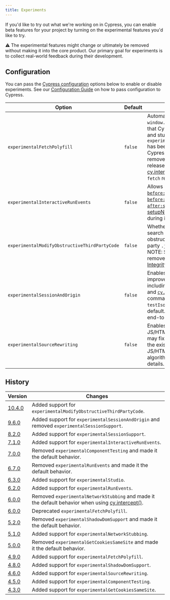 ```yaml
---
title: Experiments
---
```


If you'd like to try out what we're working on in Cypress, you can enable beta
features for your project by turning on the experimental features you'd like to
try.

<Alert type="warning">

⚠️ The experimental features might change or ultimately be removed without
making it into the core product. Our primary goal for experiments is to collect
real-world feedback during their development.

</Alert>

## Configuration

You can pass the [Cypress configuration](/guides/references/configuration)
options below to enable or disable experiments. See our
[Configuration Guide](/guides/references/configuration) on how to pass
configuration to Cypress.

| Option                                        | Default | Description                                                                                                                                                                                                                                                                                                                    |
| --------------------------------------------- | ------- | ------------------------------------------------------------------------------------------------------------------------------------------------------------------------------------------------------------------------------------------------------------------------------------------------------------------------------ |
| `experimentalFetchPolyfill`                   | `false` | Automatically replaces `window.fetch` with a polyfill that Cypress can spy on and stub. Note: `experimentalFetchPolyfill` has been deprecated in Cypress 6.0.0 and will be removed in a future release. Consider using [cy.intercept()](/api/commands/intercept) to intercept `fetch` requests instead.                        |
| `experimentalInteractiveRunEvents`            | `false` | Allows listening to the [`before:run`](/api/plugins/before-run-api), [`after:run`](/api/plugins/after-run-api), [`before:spec`](/api/plugins/before-spec-api), and [`after:spec`](/api/plugins/after-spec-api) events in the [setupNodeEvents](/guides/tooling/plugins-guide#Using-a-plugin) function during interactive mode. |
| `experimentalModifyObstructiveThirdPartyCode` | `false` | Whether Cypress will search for and replace obstructive code in third party `.js` or `.html` files. NOTE: Setting this flag removes [Subresource Integrity (SRI)](https://developer.mozilla.org/en-US/docs/Web/Security/Subresource_Integrity).                                                                                |
| `experimentalSessionAndOrigin`                | `false` | Enables cross-origin and improved session support, including the [`cy.origin()`](/api/commands/origin) and [`cy.session()`](/api/commands/session) commands. This enables `testIsolation=strict` by default. Only available in end-to-end testing.                                                                             |
| `experimentalSourceRewriting`                 | `false` | Enables AST-based JS/HTML rewriting. This may fix issues caused by the existing regex-based JS/HTML replacement algorithm. See [#5273](https://github.com/cypress-io/cypress/issues/5273) for details.                                                                                                                         |

## History

| Version                                       | Changes                                                                                                                      |
| --------------------------------------------- | ---------------------------------------------------------------------------------------------------------------------------- |
| [10.4.0](/guides/references/changelog#10-4-0) | Added support for `experimentalModifyObstructiveThirdPartyCode`.                                                             |
| [9.6.0](/guides/references/changelog#9-6-0)   | Added support for `experimentalSessionAndOrigin` and removed `experimentalSessionSupport`.                                   |
| [8.2.0](/guides/references/changelog#8-2-0)   | Added support for `experimentalSessionSupport`.                                                                              |
| [7.1.0](/guides/references/changelog#7-1-0)   | Added support for `experimentalInteractiveRunEvents`.                                                                        |
| [7.0.0](/guides/references/changelog#7-0-0)   | Removed `experimentalComponentTesting` and made it the default behavior.                                                     |
| [6.7.0](/guides/references/changelog#6-7-0)   | Removed `experimentalRunEvents` and made it the default behavior.                                                            |
| [6.3.0](/guides/references/changelog#6-3-0)   | Added support for `experimentalStudio`.                                                                                      |
| [6.2.0](/guides/references/changelog#6-2-0)   | Added support for `experimentalRunEvents`.                                                                                   |
| [6.0.0](/guides/references/changelog#6-0-0)   | Removed `experimentalNetworkStubbing` and made it the default behavior when using [cy.intercept()](/api/commands/intercept). |
| [6.0.0](/guides/references/changelog#6-0-0)   | Deprecated `experimentalFetchPolyfill`.                                                                                      |
| [5.2.0](/guides/references/changelog#5-2-0)   | Removed `experimentalShadowDomSupport` and made it the default behavior.                                                     |
| [5.1.0](/guides/references/changelog#5-1-0)   | Added support for `experimentalNetworkStubbing`.                                                                             |
| [5.0.0](/guides/references/changelog#5-0-0)   | Removed `experimentalGetCookiesSameSite` and made it the default behavior.                                                   |
| [4.9.0](/guides/references/changelog#4-9-0)   | Added support for `experimentalFetchPolyfill`.                                                                               |
| [4.8.0](/guides/references/changelog#4-8-0)   | Added support for `experimentalShadowDomSupport`.                                                                            |
| [4.6.0](/guides/references/changelog#4-6-0)   | Added support for `experimentalSourceRewriting`.                                                                             |
| [4.5.0](/guides/references/changelog#4-5-0)   | Added support for `experimentalComponentTesting`.                                                                            |
| [4.3.0](/guides/references/changelog#4-3-0)   | Added support for `experimentalGetCookiesSameSite`.                                                                          |
